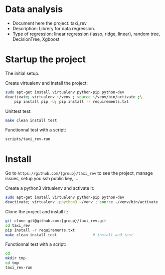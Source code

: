 # Data analysis
- Document here the project: taxi_rev
- Description: Librery for data regression.
- Type of regression: linear regression (lasso, ridge, linear), random tree, DecisionTree, Xgboost

# Startup the project

The initial setup.

Create virtualenv and install the project:
```bash
sudo apt-get install virtualenv python-pip python-dev
deactivate; virtualenv ~/venv ; source ~/venv/bin/activate ;\
    pip install pip -U; pip install -r requirements.txt
```

Unittest test:
```bash
make clean install test
```

Functionnal test with a script:

```bash
scripts/taxi_rev-run
```

# Install

Go to `https://github.com/{group}/taxi_rev` to see the project, manage issues,
setup you ssh public key, ...

Create a python3 virtualenv and activate it:

```bash
sudo apt-get install virtualenv python-pip python-dev
deactivate; virtualenv -ppython3 ~/venv ; source ~/venv/bin/activate
```

Clone the project and install it:

```bash
git clone git@github.com:{group}/taxi_rev.git
cd taxi_rev
pip install -r requirements.txt
make clean install test                # install and test
```
Functionnal test with a script:

```bash
cd
mkdir tmp
cd tmp
taxi_rev-run
```
